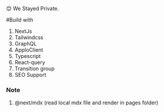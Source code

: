 😊 We Stayed Private.

#Build with

1. NextJs
2. Tailwindcss
3. GraphQL
4. ApploClient
5. Typescript
6. React-query
7. Transition group
8. SEO Support

### Note

1. @next/mdx (read local mdx file and render in pages folder)

<!--
https://www.joshwcomeau.com/blog/how-i-built-my-blog/
  getLatestContent (run in getStaticProps)
1. Collect all of the MDX files in the pages directory, using fs.readdirSync.
2. Load the frontmatter (I use an NPM package for this, gray-matter).
3. Filter out any unpublished posts (ones where isPublished is not set to true).
4. Sort all of the blog posts by publishedOn, and slice out everything after the specified limit.
5. Return the data.


1. Logo Text make it 周圍發光
-->
